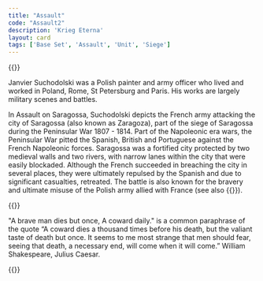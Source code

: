 ```yaml
---
title: "Assault"
code: "Assault2"
description: 'Krieg Eterna'
layout: card
tags: ['Base Set', 'Assault', 'Unit', 'Siege']
---
```

{{<card-detail-page code="Assault2" artwork="Assault on Saragossa by January Suchodolski (1845)"  attr="William Shakespeare" book="Julius Caesar">}}
<p>
Janvier Suchodolski was a Polish painter and army officer who lived and worked in Poland, Rome, St Petersburg and Paris.  His works are largely military scenes and battles.  
</p>
<p>
In Assault on Saragossa, Suchodolski depicts the French army attacking the city of Saragossa (also known as Zaragoza), part of the siege of Saragossa during the Peninsular War 1807 - 1814.  Part of the Napoleonic era wars, the Peninsular War pitted the Spanish, British and Portuguese against the French Napoleonic forces.  Saragossa was a fortified city protected by two medieval walls and two rivers, with narrow lanes within the city that were easily blockaded.  Although the French succeeded in breaching the city in several places, they were ultimately repulsed by the Spanish and due to significant casualties, retreated.  The battle is also known for the bravery and ultimate misuse of the Polish army allied with France (see also {{<cardlink name="Retreat">}}).
</p>
{{<card-detail-image file="firing-squad.jpg" caption="The Third of May by Francisco Goya (1814)">}}
<p>
"A brave man dies but once, A coward daily." is a common paraphrase of the quote “A coward dies a thousand times before his death, but the valiant taste of death but once. It seems to me most strange that men should fear, seeing that death, a necessary end, will come when it will come.” William Shakespeare, Julius Caesar.
</p>
{{</card-detail-page>}}